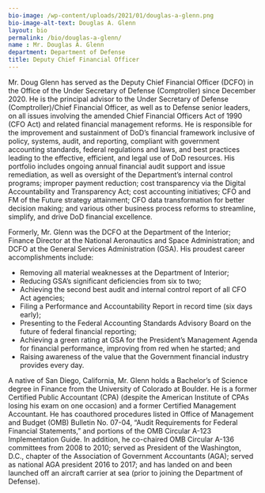 ```yaml
---
bio-image: /wp-content/uploads/2021/01/douglas-a-glenn.png
bio-image-alt-text: Douglas A. Glenn
layout: bio
permalink: /bio/douglas-a-glenn/
name : Mr. Douglas A. Glenn
department: Department of Defense
title: Deputy Chief Financial Officer
---
```

   <p>Mr. Doug Glenn has served as the Deputy Chief Financial Officer (DCFO) in the Office of the Under Secretary of Defense (Comptroller) since December 2020. He is the principal advisor to the Under Secretary of Defense (Comptroller)/Chief Financial Officer, as well as to Defense senior leaders, on all issues involving the amended Chief Financial Officers Act of 1990 (CFO Act) and related financial management reforms. He is responsible for the improvement and sustainment of DoD&rsquo;s financial framework inclusive of policy, systems, audit, and reporting, compliant with government accounting standards, federal regulations and laws, and best practices leading to the effective, efficient, and legal use of DoD resources. His portfolio includes ongoing annual financial audit support and issue remediation, as well as oversight of the Department&rsquo;s internal control programs; improper payment reduction; cost transparency via the Digital Accountability and Transparency Act; cost accounting initiatives; CFO and FM of the Future strategy attainment; CFO data transformation for better decision making; and various other business process reforms to streamline, simplify, and drive DoD financial excellence.&nbsp;</p>
   <p>Formerly, Mr. Glenn was the DCFO at the Department of the Interior; Finance Director at the National Aeronautics and Space Administration; and DCFO at the General Services Administration (GSA). His proudest career accomplishments include:</p>
   <ul>
   <li>Removing all material weaknesses at the Department of Interior;</li>
   <li>Reducing GSA&rsquo;s significant deficiencies from six to two;</li>
   <li>Achieving the second best audit and internal control report of all CFO Act agencies;</li>
   <li>Filing a Performance and Accountability Report in record time (six days early);</li>
   <li>Presenting to the Federal Accounting Standards Advisory Board on the future of federal financial reporting;</li>
   <li>Achieving a green rating at GSA for the President&rsquo;s Management Agenda for financial performance, improving from red when he started; and</li>
   <li>Raising awareness of the value that the Government financial industry provides every day.</li>
   </ul>
   <p>A native of San Diego, California, Mr. Glenn holds a Bachelor&rsquo;s of Science degree in Finance from the University of Colorado at Boulder. He is a former Certified Public Accountant (CPA) (despite the American Institute of CPAs losing his exam on one occasion) and a former Certified Management Accountant. He has coauthored procedures listed in Office of Management and Budget (OMB) Bulletin No. 07-04, &ldquo;Audit Requirements for Federal Financial Statements,&rdquo; and portions of the OMB Circular A-123 Implementation Guide. In addition, he co-chaired OMB Circular A-136 committees from 2008 to 2010; served as President of the Washington, D.C., chapter of the Association of Government Accountants (AGA); served as national AGA president 2016 to 2017; and has landed on and been launched off an aircraft carrier at sea (prior to joining the Department of Defense).</p>